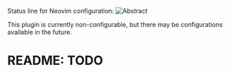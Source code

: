 Status line for Neovim configuration: ![Abstract](https://github.com/Abstract-IDE/Abstract)

This plugin is currently non-configurable, but there may be configurations available in the future.

# README: TODO
